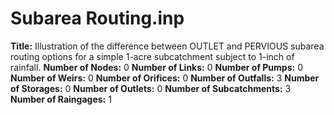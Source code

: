 # Subarea Routing.inp
**Title:** Illustration of the difference between OUTLET and PERVIOUS subarea routing options for a simple 1-acre subcatchment subject to 1-inch of rainfall.
**Number of Nodes:** 0
**Number of Links:** 0
**Number of Pumps:** 0
**Number of Weirs:** 0
**Number of Orifices:** 0
**Number of Outfalls:** 3
**Number of Storages:** 0
**Number of Outlets:** 0
**Number of Subcatchments:** 3
**Number of Raingages:** 1

